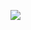 
[![](https://www.herokucdn.com/deploy/button.png)](https://heroku.com/deploy?template=https://github.com/noemyer/ixyou.git)
